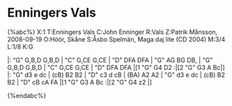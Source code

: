 # Enningers Vals

{%abc%}
X:1
T:Enningers Vals
C:John Enninger
R:Vals
Z:Patrik Månsson, 2008-09-19
O:Höör, Skåne
S:Åsbo Spelmän, Maga daj lite (CD 2004)
M:3/4
L:1/8
K:G

|: "G" G,B,D G,B,D | "C" G,CE G,CE | "D" DFA DFA | "G" AG BG DB, |
"G" G,B,D G,B,D | "C" G,CE G,CE | "D" DFA DFA |[1 "G" G4 D2 :|[2 "G" G3 A Bc|]
|: "G" d3 e dc | (cB) B2 B2 | "D" c3 d cB | (BA) A2 A2 | 
   "G" d3 e dc | (cB) B2 B2 | "D" cB cA FA |[1 "G" G3 A Bc :|[2 "G" G4 z2 |] 
  

{%endabc%}

